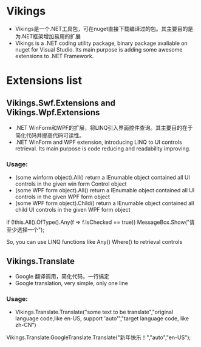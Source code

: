 ﻿# Vikings
- Vikings是一个.NET工具包，可在nuget直接下载编译过的包。其主要目的是为.NET框架增加易用的扩展
- Vikings is a .NET coding utility package, binary package avaliable on nuget for Visual Studio. Its main purpose is adding some awesome extensions to .NET Framework.

# Extensions list
## Vikings.Swf.Extensions and Vikings.Wpf.Extensions
- .NET WinForm和WPF的扩展，将LINQ引入界面控件查询。其主要目的在于简化代码并提高代码可读性。
- .NET WinForm and WPF extension, introducing LINQ to UI controls retrieval. Its main purpose is code reducing and readability improving.
### Usage: 
- (some winform object).All() return a IEnumable object contained all UI controls in the given win form Control object   
- (some WPF form object).All() return a IEnumable object contained all UI controls in the given WPF form object  
- (some WPF form object).Child() return a IEnumable object contained all child UI controls in the given WPF form object  

if (!this.All().OfType<CheckBox>().Any(f => f.IsChecked == true))
    MessageBox.Show("请至少选择一个");

So, you can use LINQ functions like Any() Where() to retrieval controls
	
## Vikings.Translate
- Google 翻译调用，简化代码，一行搞定
- Google translation, very simple, only one line
### Usage:
- Vikings.Translate.Translate("some text to be translate","original language code,like en-US, support 'auto'","target language code, like zh-CN")  

Vikings.Translate.GoogleTranslate.Translate("新年快乐！","auto","en-US");
